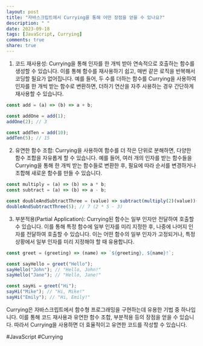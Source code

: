 ```yaml
---
layout: post
title: "자바스크립트에서 Currying을 통해 어떤 장점을 얻을 수 있나요?"
description: " "
date: 2023-09-18
tags: [JavaScript, Currying]
comments: true
share: true
---
```


1. 코드 재사용성: Currying을 통해 인자를 한 개씩 받아 연속적으로 호출하는 함수를 생성할 수 있습니다. 이를 통해 함수를 재사용하기 쉽고, 매번 같은 로직을 반복해서 코딩할 필요가 없어집니다. 예를 들어, 두 수를 더하는 함수를 Currying을 사용하여 인자를 한 개씩 받는 함수로 변환하면, 더하기 연산을 자주 사용하는 경우 간단하게 재사용할 수 있습니다.

```javascript
const add = (a) => (b) => a + b;

const addOne = add(1);
addOne(2); // 3

const addTen = add(10);
addTen(5); // 15
```

2. 유연한 함수 조합: Currying을 사용하여 함수를 더 작은 단위로 분해하면, 다양한 함수 조합을 자유롭게 할 수 있습니다. 예를 들어, 여러 개의 인자를 받는 함수들을 Currying을 통해 한 개씩 받는 함수들로 변환한 후, 필요에 따라 순서를 변경하거나 조합해 새로운 함수를 만들 수 있습니다.

```javascript
const multiply = (a) => (b) => a * b;
const subtract = (a) => (b) => a - b;

const doubleAndSubtractThree = (value) => subtract(multiply(2)(value))(3);
doubleAndSubtractThree(5); // 7 (2 * 5 - 3)
```

3. 부분적용(Partial Application): Currying된 함수는 일부 인자만 전달하여 호출할 수 있습니다. 이를 통해 특정 함수에 일부 인자를 미리 지정한 후, 나중에 나머지 인자를 전달하여 호출할 수 있습니다. 이는 어떤 함수의 일부 인자가 고정되거나, 특정 상황에서 일부 인자를 미리 지정해야 할 때 유용합니다.

```javascript
const greet = (greeting) => (name) => `${greeting}, ${name}!`;

const sayHello = greet("Hello");
sayHello("John"); // "Hello, John!"
sayHello("Jane"); // "Hello, Jane!"

const sayHi = greet("Hi");
sayHi("Mike"); // "Hi, Mike!"
sayHi("Emily"); // "Hi, Emily!"
```

Currying은 자바스크립트에서 함수형 프로그래밍을 구현하는데 유용한 기법 중 하나입니다. 이를 통해 코드 재사용과 유연한 함수 조합, 부분적용 등의 장점을 얻을 수 있습니다. 따라서 Currying을 사용하면 더 효율적이고 유연한 코드를 작성할 수 있습니다.

#JavaScript #Currying